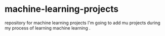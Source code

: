 # machine-learning-projects
repository for machine learning projects
I'm going to add mu projects during my process of learning machine learning .
